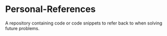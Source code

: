 # Personal-References

A repository containing code or code snippets to refer back to when solving future problems.
